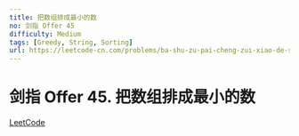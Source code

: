 ```yaml
---
title: 把数组排成最小的数
no: 剑指 Offer 45
difficulty: Medium
tags: [Greedy, String, Sorting]
url: https://leetcode-cn.com/problems/ba-shu-zu-pai-cheng-zui-xiao-de-shu-lcof/
---
```


# 剑指 Offer 45. 把数组排成最小的数

[LeetCode](https://leetcode-cn.com/problems/ba-shu-zu-pai-cheng-zui-xiao-de-shu-lcof/)

